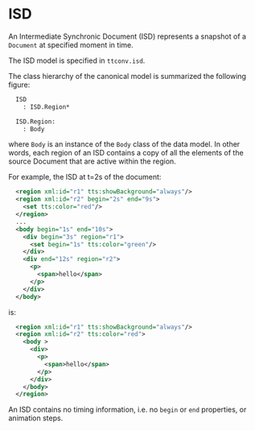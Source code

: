 # ISD

An Intermediate Synchronic Document (ISD) represents a snapshot of a `Document` at specified moment in time.

The ISD model is specified in `ttconv.isd`.

The class hierarchy of the canonical model is summarized the following figure:

```txt
  ISD
    : ISD.Region*

  ISD.Region:
    : Body
```

where `Body` is an instance of the `Body` class of the data model. In other words, each region of an ISD contains a copy of all the
elements of the source Document that are active within the region.

For example, the ISD at t=2s of the document:

```xml
  <region xml:id="r1" tts:showBackground="always"/>
  <region xml:id="r2" begin="2s" end="9s">
    <set tts:color="red"/>
  </region>
  ...
  <body begin="1s" end="10s">
    <div begin="3s" region="r1">
      <set begin="1s" tts:color="green"/>
    </div>
    <div end="12s" region="r2">
      <p>
        <span>hello</span>
      </p>
    </div>
  </body>
```

is:

```xml
  <region xml:id="r1" tts:showBackground="always"/>
  <region xml:id="r2" tts:color="red">
    <body >
      <div>
        <p>
          <span>hello</span>
        </p>
      </div>
    </body>
  </region>
```

An ISD contains no timing information, i.e. no `begin` or `end` properties, or animation steps.
